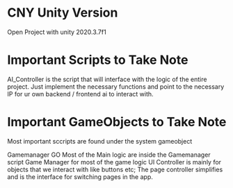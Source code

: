 # CNY Unity Version

Open Project with unity 2020.3.7f1

# Important Scripts to Take Note
AI_Controller is the script that will interface with the  logic of the entire project.
Just implement the necessary functions and point to the necessary IP for ur own backend / frontend ai to interact with.


# Important GameObjects to Take Note
Most important sccripts are found under the system gameobject

Gamemanager GO
Most of the Main logic are inside the Gamemanager script
Game Manager for most of the game logic 
UI Controller is mainly for objects that we interact with like buttons etc;
The page controller simplifies and is the interface for switching pages in the app.

